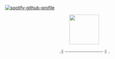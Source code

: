 [![spotify-github-profile](https://spotify-github-profile.kittinanx.com/api/view?uid=31h2oxcakzrsylfusd5gsgblhgxe&cover_image=true&theme=novatorem&show_offline=false&background_color=000000&interchange=false&bar_color=ffffff&bar_color_cover=false)](https://github.com/kittinan/spotify-github-profile)

<p align="center">
  <img src="https://i.postimg.cc/cCnbgCyW/Tumblr-l-919228936639251.gif" alt="" width="95">
</p>
<p align="center">◞ᛝ ------------------- ᛝ◞




  







  
